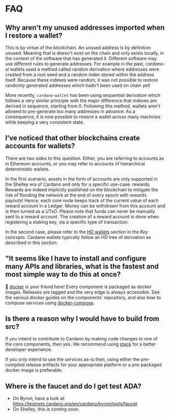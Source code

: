 FAQ
===

## Why aren't my unused addresses imported when I restore a wallet?

This is by virtue of the blockchain. An unused address is by definition unused. Meaning that is doesn't exist on the chain and only exists locally, in the context of the software that has generated it. Different software may use different rules to generate addresses. For example in the past, _cardano-sl_ wallets used a method called random derivation where addresses were created from a root seed and a random index stored within the address itself. Because these indexes were random, it was not possible to restore randomly generated addresses which hadn't been used on chain yet!

More recently, `cardano-wallet` has been using sequential derivation which follows a very similar principle with the major difference that indexes are derived in sequence, starting from 0. Following this method, wallets aren't allowed to pre-generate too many addresses in advance. As a consequence, it is now possible to restore a wallet across many machines while keeping a very consistent state. 


## I’ve noticed that other blockchains create accounts for wallets?

There are two sides to this question. Either, you are referring to accounts as in Ethereum accounts, or you may refer to accounts of hierarchical deterministic wallets.

In the first scenario, assets in the form of accounts are only supported in the Shelley era of Cardano and only for a specific use-case: rewards. Rewards are indeed implicitly published on the blockchain to mitigate the risk of flooding the network at the end of every epoch with rewards payouts! Hence, each core node keeps track of the current value of each reward account in a Ledger. Money can be withdrawn from this account and is then turned as a UTxO. Please note that funds can never be manually sent to a reward account. The creation of a reward account is done when registering a staking key, via a specific type of transaction.

In the second case, please refer to the [HD wallets](key-concepts/hierarchical-deterministic-wallets.md) section in the _Key concepts_. Cardano wallets typically follow an HD tree of derivation as described in this section. 

## "It seems like I have to install and configure many APIs and libraries, what is the fastest and most simple way to do this at once?

🐳 [docker](https://docs.docker.com/) is your friend here! Every component is packaged as docker images. Releases are tagged and the very edge is always accessible. See the various docker guides on the components' repository, and also how to compose services using [docker-compose](https://docs.docker.com/compose/).


## Is there a reason why I would have to build from src?

If you intend to contribute to Cardano by making code changes to one of the core components, then yes. We recommend using [stack](https://docs.haskellstack.org/en/stable/README/) for a better developer experience. 

If you only intend to use the services as-is then, using either the pre-compiled release artifacts for your appropriate platform or a pre-packaged docker image is preferable.

## Where is the faucet and do I get test ADA?

- On Byron, have a look at: https://testnets.cardano.org/en/cardano/byron/tools/faucet
- On Shelley, this is coming soon.
